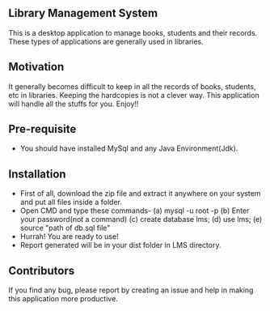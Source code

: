 ## Library Management System

This is a desktop application to manage books, students and their records. These types of applications are generally used in libraries.

## Motivation

It generally becomes difficult to keep in all the records of books, students, etc in libraries. Keeping the hardcopies is not a clever way. This application will handle all the stuffs for you. Enjoy!!

## Pre-requisite

* You should have installed MySql and any Java Environment(Jdk).

## Installation

* First of all, download the zip file and extract it anywhere on your system and put all files inside a folder. 
* Open CMD and type these commands- (a) mysql -u root -p 
                                    (b) Enter your password(not a command) 
                                    (c) create database lms; 
                                    (d) use lms; 
                                    (e) source "path of db.sql file" 
* Hurrah! You are ready to use! 
* Report generated will be in your dist folder in LMS directory.

## Contributors

If you find any bug, please report by creating an issue and help in making this application more productive.

